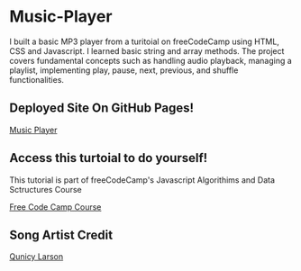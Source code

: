 # Music-Player

I built a basic MP3 player from a turitoial on freeCodeCamp using HTML, CSS and Javascript. I learned basic string and array methods. The project covers fundamental concepts such as handling audio playback, managing a playlist, implementing play, pause, next, previous, and shuffle functionalities.

## Deployed Site On GitHub Pages!
[Music Player](https://meganm672.github.io/Music-Player/)

## Access this turtoial to do yourself!
This tutorial is part of freeCodeCamp's Javascript Algorithims and Data Sctructures Course

[Free Code Camp Course](https://www.freecodecamp.org/learn/javascript-algorithms-and-data-structures-v8/)

## Song Artist Credit

[Qunicy Larson](https://github.com/QuincyLarson)

